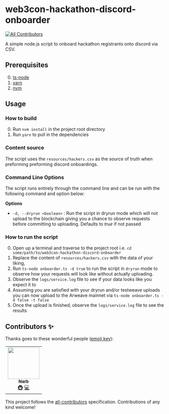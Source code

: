 # web3con-hackathon-discord-onboarder
<!-- ALL-CONTRIBUTORS-BADGE:START - Do not remove or modify this section -->
[![All Contributors](https://img.shields.io/badge/all_contributors-1-orange.svg?style=flat-square)](#contributors-)
<!-- ALL-CONTRIBUTORS-BADGE:END -->

A simple node.js script to onboard hackathon registrants onto discord via CSV.

## Prerequisites

0. [ts-node](https://github.com/TypeStrong/ts-node)
1. [yarn](https://classic.yarnpkg.com/lang/en/docs/install/#mac-stable)
2. [nvm](https://github.com/nvm-sh/nvm)

## Usage

### How to build

0. Run `nvm install` in the project root directory
1. Run `yarn` to pull in the dependencies

### Content source

The script uses the `resources/hackers.csv` as the source of truth when preforming preforming discord onboardings. 

### Command Line Options

The script runs entirely through the command line and can be run with the following command and option below:

**Options**

- `-d, --dryrun <boolean>` : Run the script in dryrun mode which will not upload to the blockchain giving you a chance to observe requests before committing to uploading.  Defaults to *true* if not passed

### How to run the script

0. Open up a terminal and traverse to the project root i.e. `cd some/path/to/web3con-hackathon-discord-onboarder`
1. Replace the content of `resources/hackers.csv` with the data of your liking,
2. Run `ts-node onboarder.ts -d true` to run the script in `dryrun` mode to observe how your requests will look like without actually uploading.
3. Observe the `logs/service.log` file to see if your data looks like you expect it to
4. Assuming you are satisfied with your dryrun and/or testweave uploads you can now upload to the Arweave mainnet via `ts-node onboarder.ts -d false -t false`
5. Once the upload is finished, observe the `logs/service.log` file to see the results

## Contributors ✨

Thanks goes to these wonderful people ([emoji key](https://allcontributors.org/docs/en/emoji-key)):

<!-- ALL-CONTRIBUTORS-LIST:START - Do not remove or modify this section -->
<!-- prettier-ignore-start -->
<!-- markdownlint-disable -->
<table>
  <tr>
    <td align="center"><a href="http://www.narbeh.xyz/"><img src="https://avatars.githubusercontent.com/u/29411347?v=4?s=100" width="100px;" alt=""/><br /><sub><b>Narb</b></sub></a><br /><a href="#infra-narbs91" title="Infrastructure (Hosting, Build-Tools, etc)">🚇</a> <a href="https://github.com/narbs91/arweave-json-uploader/commits?author=narbs91" title="Code">💻</a></td>
  </tr>
</table>

<!-- markdownlint-restore -->
<!-- prettier-ignore-end -->

<!-- ALL-CONTRIBUTORS-LIST:END -->

This project follows the [all-contributors](https://github.com/all-contributors/all-contributors) specification. Contributions of any kind welcome!
